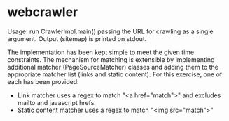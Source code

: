 # webcrawler

Usage: run CrawlerImpl.main() passing the URL for crawling as a single argument.
Output (sitemap) is printed on stdout.

The implementation has been kept simple to meet the given time constraints. The
mechanism for matching is extensible by implementing additional matcher (PageSourceMatcher)
classes and adding them to the appropriate matcher list (links and static content). For
this exercise, one of each has been provided:

- Link matcher uses a regex to match \"<a href=\"match\">\" and excludes mailto and javascript hrefs.
- Static content matcher uses a regex to match \"<img src=\"match\">\"